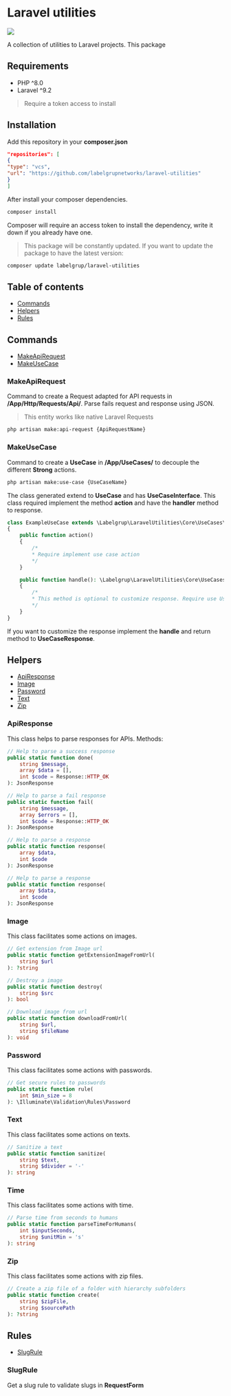 
# Laravel utilities
<img src="https://img.shields.io/badge/repository-private-blue.svg?logo=LOGO">

A collection of utilities to Laravel projects. This package

## Requirements
- PHP ^8.0
- Laravel ^9.2
> Require a token access to install

## Installation
Add this repository in your <strong>composer.json</strong>
```json
"repositories": [
{
"type": "vcs",
"url": "https://github.com/labelgrupnetworks/laravel-utilities"
}
]
```
After install your composer dependencies.
```bash
composer install
```
Composer will require an access token to install the dependency, write it down if you already have one.

>This package will be constantly updated. If you want to update the package to have the latest version:
```bash
composer update labelgrup/laravel-utilities
```

## Table of contents
- [Commands](#commands)
- [Helpers](#helpers)
- [Rules](#rules)

## Commands

- [MakeApiRequest](#makeApiRequest)
- [MakeUseCase](#makeUseCase)

### MakeApiRequest
Command to create a Request adapted for API requests in <strong>/App/Http/Requests/Api/</strong>. Parse fails request and response using JSON.
>This entity works like native Laravel Requests
```bash
php artisan make:api-request {ApiRequestName}
```

### MakeUseCase
Command to create a <strong>UseCase</strong> in <strong>/App/UseCases/</strong> to decouple the different <strong>Strong</strong> actions.
```bash
php artisan make:use-case {UseCaseName}
```
The class generated extend to <strong>UseCase</strong> and has <strong>UseCaseInterface</strong>. This class required implement the method <strong>action</strong> and have the <strong>handler</strong> method to response.

```php
class ExampleUseCase extends \Labelgrup\LaravelUtilities\Core\UseCases\UseCase
{
	public function action()
	{
		/*
		* Require implement use case action
		*/
	}

	public function handle(): \Labelgrup\LaravelUtilities\Core\UseCases\UseCaseResponse
	{
		/*
		* This method is optional to customize response. Require use UseCaseResponse class
		*/
	}
}
```

If you want to customize the response implement the <strong>handle</strong> and return method to <strong>UseCaseResponse</strong>.

## Helpers
- [ApiResponse](#apiResponse)
- [Image](#image)
- [Password](#password)
- [Text](#text)
- [Zip](#zip)

### ApiResponse
This class helps to parse responses for APIs. Methods:
```php
// Help to parse a success response
public static function done(
	string $message,
	array $data = [],
	int $code = Response::HTTP_OK
): JsonResponse

// Help to parse a fail response
public static function fail(
	string $message,
	array $errors = [],
	int $code = Response::HTTP_OK
): JsonResponse

// Help to parse a response
public static function response(
	array $data,
	int $code
): JsonResponse

// Help to parse a response
public static function response(
	array $data,
	int $code
): JsonResponse
```
### Image
This class facilitates some actions on images.
```php
// Get extension from Image url
public static function getExtensionImageFromUrl(
	string $url
): ?string

// Destroy a image
public static function destroy(
	string $src
): bool

// Download image from url
public static function downloadFromUrl(
	string $url,
	string $fileName
): void
```
### Password
This class facilitates some actions with passwords.
```php
// Get secure rules to passwords
public static function rule(
	int $min_size = 8
): \Illuminate\Validation\Rules\Password
```
### Text
This class facilitates some actions on texts.
```php
// Sanitize a text
public static function sanitize(
	string $text,
	string $divider = '-'
): string
```
### Time
This class facilitates some actions with time.
```php
// Parse time from seconds to humans
public static function parseTimeForHumans(
	int $inputSeconds,
	string $unitMin = 's'
): string
```
### Zip
This class facilitates some actions with zip files.
```php
// Create a zip file of a folder with hierarchy subfolders
public static function create(
	string $zipFile,
	string $sourcePath
): ?string
```

## Rules
- [SlugRule](#slugRule)

### SlugRule
Get a slug rule to validate slugs in <strong>RequestForm</strong>
